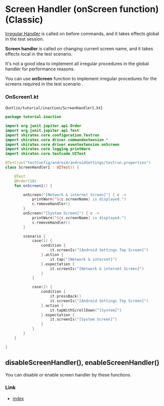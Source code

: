 # Screen Handler (onScreen function) (Classic)

[Irregular Handler](irregular_handler.md) is called on before commands, and it takes effects global in the test session.

**Screen handler** is called on changing current screen name, and it takes effects local in the test scenario.

It's not a good idea to implement all irregular procedures in the global handler for performance reasons.

You can use **onScreen** function to implement irregular procedures for the screens required in the test scenario .

### OnScreen1.kt

(`kotlin/tutorial/inaction/ScreenHandler1.kt`)

```kotlin
package tutorial.inaction

import org.junit.jupiter.api.Order
import org.junit.jupiter.api.Test
import shirates.core.configuration.Testrun
import shirates.core.driver.commandextension.*
import shirates.core.driver.eventextension.onScreen
import shirates.core.logging.printWarn
import shirates.core.testcode.UITest

@Testrun("testConfig/android/androidSettings/testrun.properties")
class ScreenHandler1 : UITest() {

    @Test
    @Order(10)
    fun onScreen1() {

        onScreen("[Network & internet Screen]") { c ->
            printWarn("${c.screenName} is displayed.")
            c.removeHandler()
        }
        onScreen("[System Screen]") { c ->
            printWarn("${c.screenName} is displayed.")
            c.removeHandler()
        }

        scenario {
            case(1) {
                condition {
                    it.screenIs("[Android Settings Top Screen]")
                }.action {
                    it.tap("[Network & internet]")
                }.expectation {
                    it.screenIs("[Network & internet Screen]")
                }
            }

            case(2) {
                condition {
                    it.pressBack()
                    it.screenIs("[Android Settings Top Screen]")
                }.action {
                    it.tapWithScrollDown("[System]")
                }.expectation {
                    it.screenIs("[System Screen]")
                }
            }
        }
    }

}
```

## disableScreenHandler(), enableScreenHandler()

You can disable or enable screen handler by these functions.

### Link

- [index](../../index.md)
